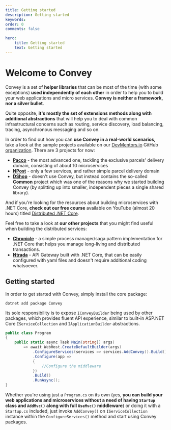 ```yaml
---
title: Getting started
description: Getting started
keywords:
order: 0
comments: false

hero:
    title: Getting started
    text: Getting started
---
```


# Welcome to Convey

Convey is a set of **helper libraries** that can be most of the time (with some exceptions) **used independently of each other** in order to help you to build your web applications and micro services. **Convey is neither a framework, nor a silver bullet**. 

Quite opposite, **it's mostly the set of extensions methods along with additional abstractions** that will help you to deal with common infrastructural concerns such as routing, service discovery, load balancing, tracing, asynchronous messaging and so on.

In order to find out how you can **use Convey in a real-world scenarios,** take a look at the sample projects available on our [DevMentors.io](https://devmentors.io) GitHub [organization](https://github.com/devmentors). There are 3 projects for now: 

* **[Pacco](https://github.com/devmentors/Pacco)** - the most advanced one, tackling the exclusive parcels' delivery domain, consisting of about 10 microservices
* **[NPost](https://github.com/devmentors/NPost)** - only a few services, and rather simple parcel delivery domain 
* **[DShop](https://github.com/devmentors/DNC-DShop)** - doesn't use Convey, but instead contains the so-called **Common** project which was one of the reasons why we started building Convey (by splitting up into smaller, independent pieces a single shared library).

And if you're looking for the resources about building microservices with .NET Core, **check out our free course** available on YouTube (almost 20 hours) titled [Distributed .NET Core](https://devmentors.io/distributed-net-core).

Feel free to take a look at **our other projects** that you might find useful when building the distributed services:

* **[Chronicle](https://github.com/chronicle-stack/chronicle)** - a simple process manager/saga pattern implementation for .NET Core that helps you manage long-living and distributed transactions.
* **[Ntrada](https://github.com/Ntrada/Ntrada)** - API Gateway built with .NET Core, that can be easily configured with yaml files and doesn't require additional coding whatsoever.

## Getting started

In order to get started with Convey, simply install the core package:

`dotnet add package Convey`

Its sole responsibility is to expose `IConveyBuilder` being used by other packages, which provides fluent API experience, similar to built-in ASP.NET Core `IServiceCollection` and `IApplicationBuilder` abstractions.

```csharp
public class Program
{
    public static async Task Main(string[] args)
        => await WebHost.CreateDefaultBuilder(args)
            .ConfigureServices(services => services.AddConvey().Build())
            .Configure(app =>
            {
                //Configure the middleware
            })
            .Build()
            .RunAsync();
}
```

Whether you're using just a `Program.cs` on its own (yes, **you can build your web applications and microservices without a need of having `Startup` class and `AddMvc()` along with full `UseMvc()` middleware**) or doing it with a `Startup.cs` included, just invoke `AddConvey()` on `IServiceCollection` instance within the `ConfigureServices()` method and start using Convey packages.